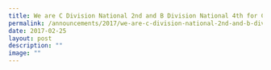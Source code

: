 ```yaml
---
title: We are C Division National 2nd and B Division National 4th for Cross Country!
permalink: /announcements/2017/we-are-c-division-national-2nd-and-b-division-national-4th-for-cross-country/
date: 2017-02-25
layout: post
description: ""
image: ""
---
```

